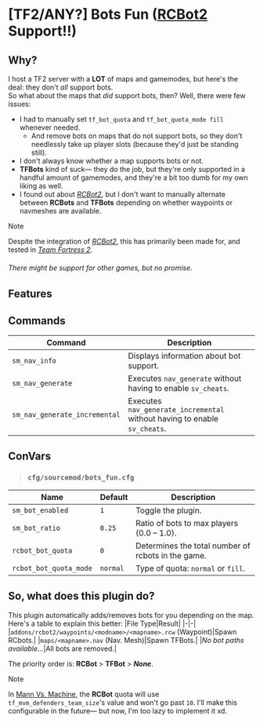 # [TF2/ANY?] Bots Fun ([RCBot2](https://github.com/APGRoboCop/rcbot2) Support‼)
## Why?
I host a TF2 server with a **LOT** of maps and gamemodes, but here's the deal: they don't _all_ support bots.<br>
So what about the maps that _did_ support bots, then? Well, there were few issues:</br>
- I had to manually set `tf_bot_quota` and `tf_bot_quota_mode fill` whenever needed.
  - And remove bots on maps that do not support bots, so they don't needlessly take up player slots (because they'd just be standing still).
- I don't always know whether a map supports bots or not.
- **TFBots** kind of suck— they do the job, but they're only supported in a handful amount of gamemodes, and they're a bit too dumb for my own liking as well.
- I found out about [*RCBot2*](https://github.com/APGRoboCop/rcbot2), but I don't want to manually alternate between **RCBots** and **TFBots** depending on whether waypoints or navmeshes are available.

> [!NOTE]
> Despite the integration of [*RCBot2*](https://github.com/APGRoboCop/rcbot2), this has primarily been made for, and tested in [*Team Fortress 2*](https://store.steampowered.com/app/440/Team_Fortress_2).
> ###### There might be support for other games, but no promise.

## Features
## Commands
| Command | Description |
|---------|-------------|
| `sm_nav_info` | Displays information about bot support. |
| `sm_nav_generate` | Executes `nav_generate` without having to enable `sv_cheats`. |
| `sm_nav_generate_incremental` | Executes `nav_generate_incremental` without having to enable `sv_cheats`. |
## ConVars
> ### `cfg/sourcemod/bots_fun.cfg`
| Name | Default | Description |
|--------|---------|-------------|
| `sm_bot_enabled` | `1` | Toggle the plugin. |
| `sm_bot_ratio` | `0.25` | Ratio of bots to max players (0.0 – 1.0). |
| `rcbot_bot_quota` | `0` | Determines the total number of rcbots in the game. |
| `rcbot_bot_quota_mode` | `normal` | Type of quota: `normal` or `fill`. |

## So, what does this plugin do?
This plugin automatically adds/removes bots for you depending on the map. Here's a table to explain this better:
|File Type|Result|
|-|-|
|`addons/rcbot2/waypoints/<modname>/<mapname>.rcw` (Waypoint)|Spawn RCbots.|
|`maps/<mapname>.nav` (Nav. Mesh)|Spawn TFBots.|
|*No bot paths available...*|All bots are removed.|

The priority order is: **RCBot** > **TFBot** > ***None***.

> [!NOTE]
> In [Mann Vs. Machine](https://wiki.teamfortress.com/wiki/Mann_vs._Machine), the **RCBot** quota will use `tf_mvm_defenders_team_size`'s value and won't go past `10`. I'll make this configurable in the future— but now, I'm too lazy to implement it xd.